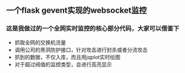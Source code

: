 ## 一个flask gevent实现的websocket监控

###  这是我做过的一个全网实时监控的核心部分代码，大家可以借鉴下 

* 抓取全网的交换机流量
* 调用公司的黑洞防护接口，针对攻击进行封杀或者分流攻击
* 抓到的数据，不仅入库，而且用jqplot实时绘图
* 对于超过阀值的监控类型，会进行高亮显示



